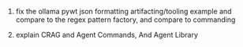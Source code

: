 1. fix the ollama pywt json formatting artifacting/tooling example and compare to the regex pattern factory, and compare to commanding

2. explain CRAG and Agent Commands, And Agent Library 
